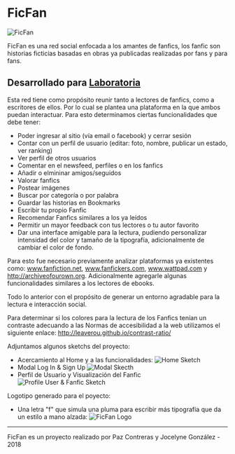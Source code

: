 # FicFan
![FicFan](https://i.imgur.com/GjE8djK.png)

FicFan es una red social enfocada a los amantes de fanfics, los fanfic son historias ficticias basadas en obras ya publicadas realizadas por fans y para fans.

## Desarrollado para [Laboratoria](http://laboratoria.la)

Esta red tiene como propósito reunir tanto a lectores de fanfics, como a escritores de ellos. Por lo cual se plantea una plataforma en la que ambos puedan interactuar.
Para esto determinamos ciertas funcionalidades que debe tener:
- Poder ingresar al sitio (vía email o facebook) y cerrar sesión
- Contar con un perfil de usuario (editar: foto, nombre, publicar un estado, ver ranking)
- Ver perfil de otros usuarios
- Comentar en el newsfeed, perfiles o en los fanfics
- Añadir o elmininar amigos/seguidos
- Valorar fanfics
- Postear imágenes
- Buscar por categoría o por palabra
- Guardar las historias en Bookmarks
- Escribir tu propio Fanfic
- Recomendar Fanfics similares a los ya leídos
- Permitir un mayor feedback con tus lectores o tu autor favorito
- Dar una interface amigable para la lectura, pudiendo personalizar intensidad del color y tamaño de la tipografía, adicionalmente de cambiar el color de fondo.

Para esto fue necesario previamente analizar plataformas ya existentes como: www.fanfiction.net, www.fanfickers.com, www.wattpad.com y http://archiveofourown.org.
Adicionalmente agregarle algunas funcionalidades similares a los lectores de ebooks.

Todo lo anterior con el propósito de generar un entorno agradable para la lectura e interacción social.

Para determinar si los colores para la lectura de los Fanfics tenían un contraste adecuando a las Normas de accesibilidad a la web utilizamos el siguiente enlace: http://leaverou.github.io/contrast-ratio/

Adjuntamos algunos sketchs del proyecto:
- Acercamiento al Home y a las funcionalidades:
![Home Sketch](https://i.imgur.com/uttqfGo.jpg)
- Modal Log In & Sign Up
![Modal Skecth](https://i.imgur.com/QUxOBNa.jpg)
- Perfil de Usuario y Visualización del Fanfic
![Profile User & Fanfic Sketch](https://i.imgur.com/gugwdLy.jpg)

Logotipo generado para el poyecto:
- Una letra "f" que simula una pluma para escribir más tipografía que da un estilo a mano alzada:
![FicFan Logo](https://i.imgur.com/1tUosTf.jpg)































---
FicFan es un proyecto realizado por Paz Contreras y Jocelyne González - 2018
